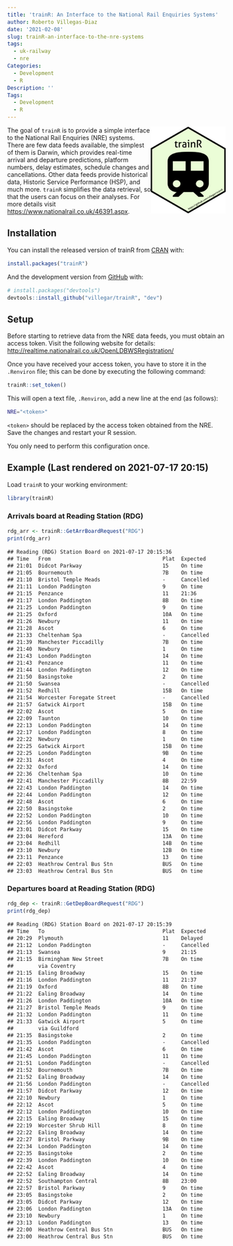 ```yaml
---
title: 'trainR: An Interface to the National Rail Enquiries Systems'
author: Roberto Villegas-Diaz
date: '2021-02-08'
slug: trainR-an-interface-to-the-nre-systems
tags:
  - uk-railway
  - nre
Categories:
  - Development
  - R
Description: ''
Tags:
  - Development
  - R
---
```


<img src="https://raw.githubusercontent.com/villegar/trainR/main/inst/images/logo.png" alt="logo" align="right" height=200px/>

The goal of `trainR` is to provide a simple interface to the 
National Rail Enquiries (NRE) systems. There are few data feeds 
available, the simplest of them is Darwin, which provides real-time 
arrival and departure predictions, platform numbers, delay estimates, 
schedule changes and cancellations. Other data feeds provide historical 
data, Historic Service Performance (HSP), and much more. `trainR` 
simplifies the data retrieval, so that the users can focus on their 
analyses. For more details visit 
https://www.nationalrail.co.uk/46391.aspx.

## Installation

You can install the released version of trainR from [CRAN](https://CRAN.R-project.org) with:

``` r
install.packages("trainR")
```

And the development version from [GitHub](https://github.com/) with:

``` r
# install.packages("devtools")
devtools::install_github("villegar/trainR", "dev")
```

## Setup
Before starting to retrieve data from the NRE data feeds, you must obtain an access token. 
Visit the following website for details: http://realtime.nationalrail.co.uk/OpenLDBWSRegistration/

Once you have received your access token, you have to store it in the `.Renviron` file; this can be 
done by executing the following command:


```r
trainR::set_token()
```

This will open a text file, `.Renviron`, add a new line at the end (as follows):

```bash
NRE="<token>"
```

`<token>` should be replaced by the access token obtained from the NRE. Save the changes and restart 
your R session.

You only need to perform this configuration once.

## Example (Last rendered on 2021-07-17 20:15)

Load `trainR` to your working environment:

```r
library(trainR)
```

### Arrivals board at Reading Station (RDG)


```r
rdg_arr <- trainR::GetArrBoardRequest("RDG")
print(rdg_arr)
```

```
## Reading (RDG) Station Board on 2021-07-17 20:15:36
## Time   From                                    Plat  Expected
## 21:01  Didcot Parkway                          15    On time
## 21:05  Bournemouth                             7B    On time
## 21:10  Bristol Temple Meads                    -     Cancelled
## 21:11  London Paddington                       9     On time
## 21:15  Penzance                                11    21:36
## 21:17  London Paddington                       8B    On time
## 21:25  London Paddington                       9     On time
## 21:25  Oxford                                  10A   On time
## 21:26  Newbury                                 11    On time
## 21:28  Ascot                                   6     On time
## 21:33  Cheltenham Spa                          -     Cancelled
## 21:39  Manchester Piccadilly                   7B    On time
## 21:40  Newbury                                 1     On time
## 21:43  London Paddington                       14    On time
## 21:43  Penzance                                11    On time
## 21:44  London Paddington                       12    On time
## 21:50  Basingstoke                             2     On time
## 21:50  Swansea                                 -     Cancelled
## 21:52  Redhill                                 15B   On time
## 21:54  Worcester Foregate Street               -     Cancelled
## 21:57  Gatwick Airport                         15B   On time
## 22:02  Ascot                                   5     On time
## 22:09  Taunton                                 10    On time
## 22:13  London Paddington                       14    On time
## 22:17  London Paddington                       8     On time
## 22:22  Newbury                                 1     On time
## 22:25  Gatwick Airport                         15B   On time
## 22:25  London Paddington                       9B    On time
## 22:31  Ascot                                   4     On time
## 22:32  Oxford                                  14    On time
## 22:36  Cheltenham Spa                          10    On time
## 22:41  Manchester Piccadilly                   8B    22:59
## 22:43  London Paddington                       14    On time
## 22:44  London Paddington                       12    On time
## 22:48  Ascot                                   6     On time
## 22:50  Basingstoke                             2     On time
## 22:52  London Paddington                       10    On time
## 22:56  London Paddington                       9     On time
## 23:01  Didcot Parkway                          15    On time
## 23:04  Hereford                                13A   On time
## 23:04  Redhill                                 14B   On time
## 23:10  Newbury                                 12B   On time
## 23:11  Penzance                                13    On time
## 22:03  Heathrow Central Bus Stn                BUS   On time
## 23:03  Heathrow Central Bus Stn                BUS   On time
```

### Departures board at Reading Station (RDG)


```r
rdg_dep <- trainR::GetDepBoardRequest("RDG")
print(rdg_dep)
```

```
## Reading (RDG) Station Board on 2021-07-17 20:15:39
## Time   To                                      Plat  Expected
## 20:29  Plymouth                                11    Delayed
## 21:12  London Paddington                       -     Cancelled
## 21:13  Swansea                                 9     21:15
## 21:15  Birmingham New Street                   7B    On time
##        via Coventry                            
## 21:15  Ealing Broadway                         15    On time
## 21:16  London Paddington                       11    21:37
## 21:19  Oxford                                  8B    On time
## 21:22  Ealing Broadway                         14    On time
## 21:26  London Paddington                       10A   On time
## 21:27  Bristol Temple Meads                    9     On time
## 21:32  London Paddington                       11    On time
## 21:33  Gatwick Airport                         5     On time
##        via Guildford                           
## 21:35  Basingstoke                             2     On time
## 21:35  London Paddington                       -     Cancelled
## 21:42  Ascot                                   6     On time
## 21:45  London Paddington                       11    On time
## 21:51  London Paddington                       -     Cancelled
## 21:52  Bournemouth                             7B    On time
## 21:52  Ealing Broadway                         14    On time
## 21:56  London Paddington                       -     Cancelled
## 21:57  Didcot Parkway                          12    On time
## 22:10  Newbury                                 1     On time
## 22:12  Ascot                                   5     On time
## 22:12  London Paddington                       10    On time
## 22:15  Ealing Broadway                         15    On time
## 22:19  Worcester Shrub Hill                    8     On time
## 22:22  Ealing Broadway                         14    On time
## 22:27  Bristol Parkway                         9B    On time
## 22:34  London Paddington                       14    On time
## 22:35  Basingstoke                             2     On time
## 22:39  London Paddington                       10    On time
## 22:42  Ascot                                   4     On time
## 22:52  Ealing Broadway                         14    On time
## 22:52  Southampton Central                     8B    23:00
## 22:57  Bristol Parkway                         9     On time
## 23:05  Basingstoke                             2     On time
## 23:05  Didcot Parkway                          12    On time
## 23:06  London Paddington                       13A   On time
## 23:10  Newbury                                 1     On time
## 23:13  London Paddington                       13    On time
## 22:00  Heathrow Central Bus Stn                BUS   On time
## 23:00  Heathrow Central Bus Stn                BUS   On time
```
